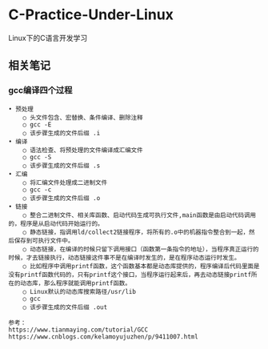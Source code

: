 # C-Practice-Under-Linux
Linux下的C语言开发学习

## 相关笔记
### gcc编译四个过程
	• 预处理
		○ 头文件包含、宏替换、条件编译、删除注释
		○ gcc -E
		○ 该步骤生成的文件后缀 .i
	• 编译
		○ 语法检查、将预处理的文件编译成汇编文件
		○ gcc -S
		○ 该步骤生成的文件后缀 .s
	• 汇编
		○ 将汇编文件处理成二进制文件
		○ gcc -c
		○ 该步骤生成的文件后缀 .o
	• 链接
		○ 整合二进制文件、相关库函数、启动代码生成可执行文件,main函数是由启动代码调用的，程序是从启动代码开始运行的。
		○ 静态链接，指调用ld/collect2链接程序，将所有的.o中的机器指令整合到一起，然后保存到可执行文件中。
		○ 动态链接，在编译的时候只留下调用接口（函数第一条指令的地址），当程序真正运行的时候，才去链接执行，动态链接这件事不是在编译时发生的，是在程序动态运行时发生。
		○ 比如程序中调用printf函数，这个函数基本都是动态库提供的，程序编译后代码里面是没有printf函数代码的，只有printf这个接口，当程序运行起来后，再去动态链接printf所在的动态库，那么程序就能调用printf函数。
		○ Linux默认的动态库搜索路径/usr/lib
		○ gcc
		○ 该步骤生成的文件后缀 .out
		
    参考：
    https://www.tianmaying.com/tutorial/GCC
    https://www.cnblogs.com/kelamoyujuzhen/p/9411007.html
		
	
